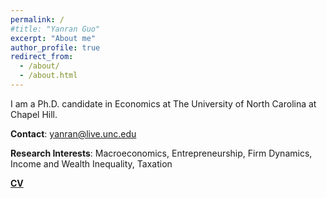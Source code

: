 ```yaml
---
permalink: /
#title: "Yanran Guo"
excerpt: "About me"
author_profile: true
redirect_from: 
  - /about/
  - /about.html
---
```


I am a Ph.D. candidate in Economics at The University of North Carolina at Chapel Hill.      

**Contact**: yanran@live.unc.edu

**Research Interests**: Macroeconomics, Entrepreneurship, Firm Dynamics, Income and Wealth Inequality, Taxation

<!---   [**Research**](https://yanranecon.github.io/research/)    --->

[**CV**](../files/CV.pdf)
